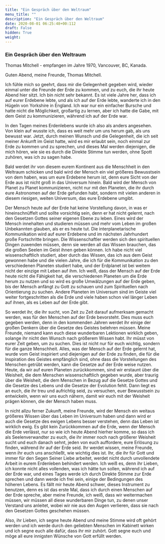 ```yaml
---
title: "Ein Gespräch über den Weltraum"
menu_title: ""
description: "Ein Gespräch über den Weltraum"
date: 2020-08-01 06:25:48+00:112
draft: False
hidden: True
weight:
---
```

### Ein Gespräch über den Weltraum

Thomas Mitchell - empfangen im Jahre 1970, Vancouver, BC, Kanada.

Guten Abend, meine Freunde, Thomas Mitchell.

Ich fühle mich so geehrt, dass mir die Gelegenheit gegeben wird, wieder einmal unter die Freunde der Erde zu kommen, und zu euch, die ihr heute Abend hier sitzt. Ich bin nicht sehr bekannt. Es ist viele Jahre her, dass ich auf eurer Erdebene lebte, und als ich auf der Erde lebte, wanderte ich in den Hügeln von Yorkshire in England. Ich war nur ein einfacher Bursche und hatte nicht die Möglichkeit, großartig zu lernen, aber ich hatte die Gabe, mit dem Geist zu kommunizieren, während ich auf der Erde war.

In den Tagen meines Erdenlebens wurde ich also als anders angesehen. Von klein auf wusste ich, dass es weit mehr um uns herum gab, als uns bewusst war. Jetzt, durch meinen Wunsch und die Gelegenheit, die ich seit meiner Ankunft im Geist hatte, wird es mir erlaubt sein, noch einmal zur Erde zu kommen und zu sprechen, und dieses Mal werden diejenigen, die mich hören, wie sie es durch die Direkte Stimme tun werden, ohne Spott zuhören, was ich zu sagen habe.

Bald werdet ihr von diesem eurem Kontinent aus die Menschheit in den Weltraum schicken und bald wird der Mensch ein viel größeres Bewusstsein von dem haben, was um eure Erdebene herum ist, denn eure Sicht von der Erde aus ist nicht groß in das Universum hinein. Bald wird der Mensch von Planet zu Planet kommunizieren, nicht nur mit den Planeten, die ihr durch eure Astronomen auf der Erde gefunden habt, sondern mit vielen anderen in diesem riesigen, weiten Universum, das eure Erdebene umgibt.

Der Mensch heute auf der Erde hat keine Vorstellung davon, in was er hineinschnüffelt und sollte vorsichtig sein, denn er hat nicht gelernt, nach den Gesetzen Gottes seiner eigenen Ebene zu leben. Eines wird der Mensch innehalten und studieren müssen und mehr vom Leben im großen Unbekannten glauben, als er es heute tut. Die interplanetarische Kommunikation wird auf eurer Erdebene und im nächsten Jahrhundert große Fortschritte bringen. Die Wissenschaftler werden sich den spirituellen Dingen zuwenden müssen, denn sie werden all das Wissen brauchen, das die großen Seelen im Geist ihnen geben können. Ich habe nicht viel wissenschaftlich studiert, aber durch das Wissen, das ich aus dem Geist gewonnen habe und die vielen Jahre, die ich für die Kommunikation zu den verschiedenen Planeten studiert habe, und der Erdplanet ist bei weitem nicht der einzige mit Leben auf ihm. Ich weiß, dass der Mensch auf der Erde heute nicht die Fähigkeit hat, die verschiedenen Planeten um die Erde herum zu nutzen und so wird es große Umwälzungen auf der Erde geben, bis der Mensch anfängt zu Gott zu schauen und zum Spirituellen nach Orientierung zu suchen. Andere Planeten im Universum sind im Geiste viel weiter fortgeschritten als die Erde und viele haben schon viel länger Leben auf ihnen, als es Leben auf der Erde gibt.

So werdet ihr, die ihr sucht, von Zeit zu Zeit darauf aufmerksam gemacht werden, was für den Menschen auf der Erde bevorsteht. Dies muss euch gegeben werden, denn in den kommenden Jahren werdet ihr einige der großen Denkern über die Gesetze des Geistes belehren müssen. Meine Freunde, niemand kann euch diese wunderbaren Lektionen wirklich geben, solange ihr nicht den Wunsch nach größerem Wissen habt. Ihr müsst von eurer Zeit geben, um zu suchen. Dies ist nicht nur für euch wichtig, sondern für die ganze Menschheit. Alles, was der Mensch auf der Erde gelernt hat, wurde vom Geist inspiriert und diejenigen auf der Erde zu finden, die für die Inspiration des Geistes empfänglich sind, ohne dass die Vorstellungen des Menschen getrübt werden, kann die Gesetze auf der Erde weise nutzen. Heute, da wir auf euren Planeten zurückkommen, sind wir erstaunt über die Weisheit, die dem Menschen wissenschaftlich gegeben wurde, aber traurig über die Weisheit, die dem Menschen in Bezug auf die Gesetze Gottes und die Gesetze des Lebens und die Gesetze der Evolution fehlt. Dann liegt es an euch, die ihr treu und aufrichtig seid, zu versuchen, euer Bewusstsein zu entwickeln, wenn wir uns euch nähern, damit wir euch mit der Weisheit prägen können, die der Mensch haben muss.

In nicht allzu ferner Zukunft, meine Freunde, wird der Mensch ein weitaus größeres Wissen über das Leben im Universum haben und dann wird er auch die Gesetze des ewigen Lebens besser verstehen, denn das Leben ist wirklich ewig. Es gibt kein Zurückkommen auf die Erde, wenn der Mensch die Erde verlässt, nur so wie ich heute Abend hierher komme, so dass ich als Seelenverwandter zu euch, die ihr immer noch nach größerer Weisheit sucht und euch danach sehnt, jeden von euch auffordere, eure Erlösung zu finden, während ihr auf der Erde seid. Ihr werdet wissen, meine Freunde, wenn ihr euch uns anschließt, wie wichtig dies ist. Ihr, die ihr für Gott und immer für den Segen Seiner Liebe arbeitet, werdet nicht durch unvollendete Arbeit in eurem Erdenleben behindert werden. Ich weiß es, denn ihr Lieben, ich konnte nicht alles vollenden, was ich hätte tun sollen, während ich auf der Erde war, und eines Tages werde ich durch Direkte Stimme zur Erde sprechen und dann werde ich frei sein, einige der Bedingungen des höheren Lebens. Es fällt mir heute Abend schwer, dieses Instrument zu benutzen, denn es ist das erste Mal, dass ich durch einen Menschen auf der Erde spreche, aber meine Freunde, ich weiß, dass wir weitermachen müssen, wir müssen all diese wunderbaren Dinge tun, zu denen unser Verstand uns anleitet, wobei wir nie aus den Augen verlieren, dass sie nach den Gesetzen Gottes geschehen müssen.

Also, ihr Lieben, ich segne heute Abend und meine Stimme wird oft gehört werden und ich werde durch den geliebten Menschen im Kabinett wirken und ich segne euch alle dafür, dass ihr mir zuhört. Gott segne euch und möge all eure innigsten Wünsche von Gott erfüllt werden.
